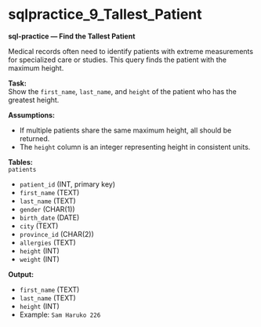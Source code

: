# sqlpractice_9_Tallest_Patient

**sql-practice — Find the Tallest Patient**  

Medical records often need to identify patients with extreme measurements for specialized care or studies. This query finds the patient with the maximum height.  

**Task:**  
Show the `first_name`, `last_name`, and `height` of the patient who has the greatest height.  

**Assumptions:**  
- If multiple patients share the same maximum height, all should be returned.  
- The `height` column is an integer representing height in consistent units.  

**Tables:**  
`patients`  
- `patient_id` (INT, primary key)  
- `first_name` (TEXT)  
- `last_name` (TEXT)  
- `gender` (CHAR(1))  
- `birth_date` (DATE)  
- `city` (TEXT)  
- `province_id` (CHAR(2))  
- `allergies` (TEXT)  
- `height` (INT)  
- `weight` (INT)  

**Output:**  
- `first_name` (TEXT)  
- `last_name` (TEXT)  
- `height` (INT)  
- Example: `Sam Haruko 226`  